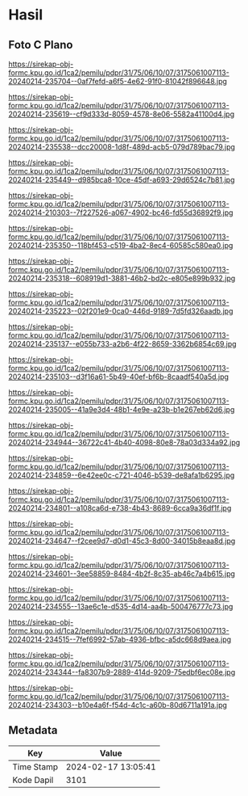 # Hasil

## Foto C Plano

https://sirekap-obj-formc.kpu.go.id/1ca2/pemilu/pdpr/31/75/06/10/07/3175061007113-20240214-235704--0af7fefd-a6f5-4e62-91f0-81042f896648.jpg

https://sirekap-obj-formc.kpu.go.id/1ca2/pemilu/pdpr/31/75/06/10/07/3175061007113-20240214-235619--cf9d333d-8059-4578-8e06-5582a41100d4.jpg

https://sirekap-obj-formc.kpu.go.id/1ca2/pemilu/pdpr/31/75/06/10/07/3175061007113-20240214-235538--dcc20008-1d8f-489d-acb5-079d789bac79.jpg

https://sirekap-obj-formc.kpu.go.id/1ca2/pemilu/pdpr/31/75/06/10/07/3175061007113-20240214-235449--d985bca8-10ce-45df-a693-29d6524c7b81.jpg

https://sirekap-obj-formc.kpu.go.id/1ca2/pemilu/pdpr/31/75/06/10/07/3175061007113-20240214-210303--7f227526-a067-4902-bc46-fd55d36892f9.jpg

https://sirekap-obj-formc.kpu.go.id/1ca2/pemilu/pdpr/31/75/06/10/07/3175061007113-20240214-235350--118bf453-c519-4ba2-8ec4-60585c580ea0.jpg

https://sirekap-obj-formc.kpu.go.id/1ca2/pemilu/pdpr/31/75/06/10/07/3175061007113-20240214-235318--608919d1-3881-46b2-bd2c-e805e899b932.jpg

https://sirekap-obj-formc.kpu.go.id/1ca2/pemilu/pdpr/31/75/06/10/07/3175061007113-20240214-235223--02f201e9-0ca0-446d-9189-7d5fd326aadb.jpg

https://sirekap-obj-formc.kpu.go.id/1ca2/pemilu/pdpr/31/75/06/10/07/3175061007113-20240214-235137--e055b733-a2b6-4f22-8659-3362b6854c69.jpg

https://sirekap-obj-formc.kpu.go.id/1ca2/pemilu/pdpr/31/75/06/10/07/3175061007113-20240214-235103--d3f16a61-5b49-40ef-bf6b-8caadf540a5d.jpg

https://sirekap-obj-formc.kpu.go.id/1ca2/pemilu/pdpr/31/75/06/10/07/3175061007113-20240214-235005--41a9e3d4-48b1-4e9e-a23b-b1e267eb62d6.jpg

https://sirekap-obj-formc.kpu.go.id/1ca2/pemilu/pdpr/31/75/06/10/07/3175061007113-20240214-234944--36722c41-4b40-4098-80e8-78a03d334a92.jpg

https://sirekap-obj-formc.kpu.go.id/1ca2/pemilu/pdpr/31/75/06/10/07/3175061007113-20240214-234859--6e42ee0c-c721-4046-b539-de8afa1b6295.jpg

https://sirekap-obj-formc.kpu.go.id/1ca2/pemilu/pdpr/31/75/06/10/07/3175061007113-20240214-234801--a108ca6d-e738-4b43-8689-6cca9a36df1f.jpg

https://sirekap-obj-formc.kpu.go.id/1ca2/pemilu/pdpr/31/75/06/10/07/3175061007113-20240214-234647--f2cee9d7-d0d1-45c3-8d00-34015b8eaa8d.jpg

https://sirekap-obj-formc.kpu.go.id/1ca2/pemilu/pdpr/31/75/06/10/07/3175061007113-20240214-234601--3ee58859-8484-4b2f-8c35-ab46c7a4b615.jpg

https://sirekap-obj-formc.kpu.go.id/1ca2/pemilu/pdpr/31/75/06/10/07/3175061007113-20240214-234555--13ae6c1e-d535-4d14-aa4b-500476777c73.jpg

https://sirekap-obj-formc.kpu.go.id/1ca2/pemilu/pdpr/31/75/06/10/07/3175061007113-20240214-234515--7fef6992-57ab-4936-bfbc-a5dc668d9aea.jpg

https://sirekap-obj-formc.kpu.go.id/1ca2/pemilu/pdpr/31/75/06/10/07/3175061007113-20240214-234344--fa8307b9-2889-414d-9209-75edbf6ec08e.jpg

https://sirekap-obj-formc.kpu.go.id/1ca2/pemilu/pdpr/31/75/06/10/07/3175061007113-20240214-234303--b10e4a6f-f54d-4c1c-a60b-80d6711a191a.jpg


## Metadata

| Key        | Value               |
| ---------- | ------------------- |
| Time Stamp | 2024-02-17 13:05:41 |
| Kode Dapil | 3101                |



